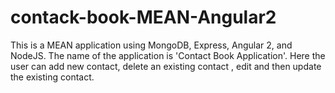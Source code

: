 # contack-book-MEAN-Angular2
This is a  MEAN application using MongoDB, Express, Angular 2, and NodeJS. The  name of the application is  'Contact Book Application'.  Here the user can add new contact, delete an existing contact , edit and then update the existing contact.
